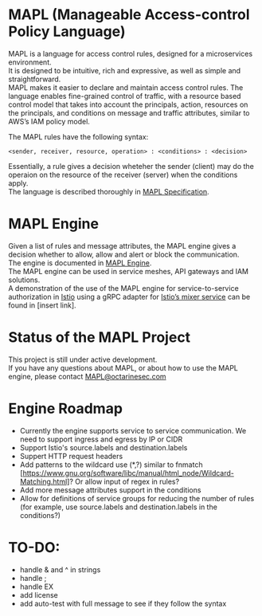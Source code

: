 # MAPL (Manageable Access-control Policy Language)
MAPL is a language for access control rules, designed for a microservices environment.  
It is designed to be intuitive, rich and expressive, as well as simple and straightforward.  
MAPL makes it easier to declare and maintain access control rules. The language enables fine-grained control of traffic, with a resource based control model that takes into account the principals, action, resources on the principals, and conditions on message and traffic attributes, similar to AWS’s IAM policy model.

The MAPL rules have the following syntax:  

`<sender, receiver, resource, operation> : <conditions> : <decision>`

Essentially, a rule gives a decision wheteher the sender (client) may do the operaion on the resource of the receiver (server) when the conditions apply.  
The language is described thoroughly in [MAPL Specification](docs/MAPL_SPEC.md).

# MAPL Engine

Given a list of rules and message attributes, the MAPL engine gives a decision whether to allow, allow and alert or block the communication.  
The engine is documented in [MAPL Engine](docs/MAPL_ENGINE.md).  
The MAPL engine can be used in service meshes, API gateways and IAM solutions.  
A demonstration of the use of the MAPL engine for service-to-service authorization in [Istio](https://istio.io/) using a gRPC adapter for [Istio’s mixer service](https://istio.io/docs/concepts/policies-and-telemetry/) can be found in [insert link].

# Status of the MAPL Project
This project is still under active development.  
If you have any questions about MAPL, or about how to use the MAPL engine, please contact MAPL@octarinesec.com  

# Engine Roadmap
- Currently the engine supports service to service communication. We need to support ingress and egress by IP or CIDR  
- Support Istio's source.labels and destination.labels  
- Suppert HTTP request headers
- Add patterns to the wildcard use (*,?) similar to fnmatch [https://www.gnu.org/software/libc/manual/html_node/Wildcard-Matching.html]? Or allow input of regex in rules?
- Add more message attributes support in the conditions
- Allow for definitions of service groups for reducing the number of rules (for example, use source.labels and destination.labels in the conditions?)


# TO-DO:
- handle & and ^ in strings
- handle ;
- handle EX
- add license
- add auto-test with full message to see if they follow the syntax

